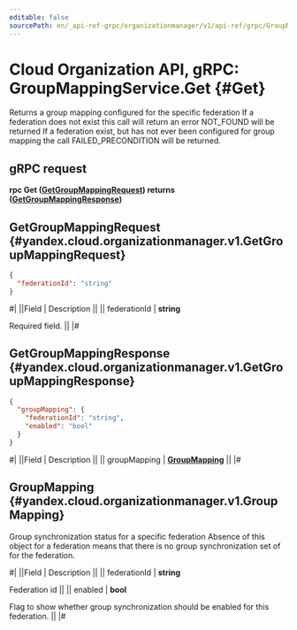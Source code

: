 ```yaml
---
editable: false
sourcePath: en/_api-ref-grpc/organizationmanager/v1/api-ref/grpc/GroupMapping/get.md
---
```


# Cloud Organization API, gRPC: GroupMappingService.Get {#Get}

Returns a group mapping configured for the specific federation
If a federation does not exist this call will return an error
NOT_FOUND will be returned
If a federation exist, but has not ever been configured for group mapping
the call FAILED_PRECONDITION will be returned.

## gRPC request

**rpc Get ([GetGroupMappingRequest](#yandex.cloud.organizationmanager.v1.GetGroupMappingRequest)) returns ([GetGroupMappingResponse](#yandex.cloud.organizationmanager.v1.GetGroupMappingResponse))**

## GetGroupMappingRequest {#yandex.cloud.organizationmanager.v1.GetGroupMappingRequest}

```json
{
  "federationId": "string"
}
```

#|
||Field | Description ||
|| federationId | **string**

Required field.  ||
|#

## GetGroupMappingResponse {#yandex.cloud.organizationmanager.v1.GetGroupMappingResponse}

```json
{
  "groupMapping": {
    "federationId": "string",
    "enabled": "bool"
  }
}
```

#|
||Field | Description ||
|| groupMapping | **[GroupMapping](#yandex.cloud.organizationmanager.v1.GroupMapping)** ||
|#

## GroupMapping {#yandex.cloud.organizationmanager.v1.GroupMapping}

Group synchronization status for a specific federation
Absence of this object for a federation means that there is no group synchronization set of for the federation.

#|
||Field | Description ||
|| federationId | **string**

Federation id ||
|| enabled | **bool**

Flag to show whether group synchronization should be enabled for this federation. ||
|#